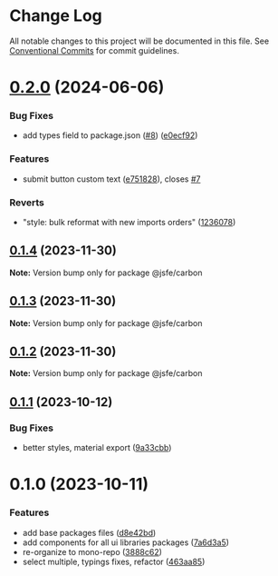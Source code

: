 # Change Log

All notable changes to this project will be documented in this file.
See [Conventional Commits](https://conventionalcommits.org) for commit guidelines.

# [0.2.0](https://github.com/json-schema-form-element/jsfe/compare/@jsfe/carbon@0.1.4...@jsfe/carbon@0.2.0) (2024-06-06)

### Bug Fixes

- add types field to package.json ([#8](https://github.com/json-schema-form-element/jsfe/issues/8)) ([e0ecf92](https://github.com/json-schema-form-element/jsfe/commit/e0ecf923475ca123ea9ee76d331d35d68c591102))

### Features

- submit button custom text ([e751828](https://github.com/json-schema-form-element/jsfe/commit/e751828b3bc07d21fc537b97e1b531a94a77fd70)), closes [#7](https://github.com/json-schema-form-element/jsfe/issues/7)

### Reverts

- "style: bulk reformat with new imports orders" ([1236078](https://github.com/json-schema-form-element/jsfe/commit/12360786626927f2c8a0273b245b906e5946b920))

## [0.1.4](https://github.com/json-schema-form-element/jsfe/compare/@jsfe/carbon@0.1.3...@jsfe/carbon@0.1.4) (2023-11-30)

**Note:** Version bump only for package @jsfe/carbon

## [0.1.3](https://github.com/json-schema-form-element/jsfe/compare/@jsfe/carbon@0.1.2...@jsfe/carbon@0.1.3) (2023-11-30)

**Note:** Version bump only for package @jsfe/carbon

## [0.1.2](https://github.com/json-schema-form-element/jsfe/compare/@jsfe/carbon@0.1.1...@jsfe/carbon@0.1.2) (2023-11-30)

**Note:** Version bump only for package @jsfe/carbon

## [0.1.1](https://github.com/json-schema-form-element/jsfe/compare/@jsfe/carbon@0.1.0...@jsfe/carbon@0.1.1) (2023-10-12)

### Bug Fixes

- better styles, material export ([9a33cbb](https://github.com/json-schema-form-element/jsfe/commit/9a33cbb29059ac8827647db6a7deda45d9cb3c09))

# 0.1.0 (2023-10-11)

### Features

- add base packages files ([d8e42bd](https://github.com/json-schema-form-element/jsfe/commit/d8e42bdcda5f8af5e2728e1556946d333e7f59b5))
- add components for all ui libraries packages ([7a6d3a5](https://github.com/json-schema-form-element/jsfe/commit/7a6d3a53f3939d00512c9f42925d1f9f1db246ff))
- re-organize to mono-repo ([3888c62](https://github.com/json-schema-form-element/jsfe/commit/3888c62a07b07aed2262c7e0c7b66919f30505ef))
- select multiple, typings fixes, refactor ([463aa85](https://github.com/json-schema-form-element/jsfe/commit/463aa85d7ba22480513bc485ab4ad849e39c5402))
